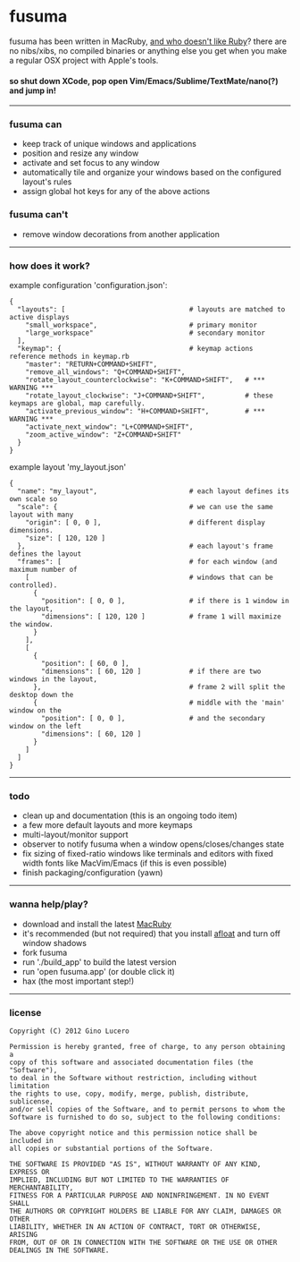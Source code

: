 # fusuma

fusuma has been written in MacRuby, [and who doesn't like Ruby](http://www.youtube.com/watch?v=QkqxQROcTIU)? there are no nibs/xibs, no compiled binaries or anything else you get when you make a regular OSX project with Apple's tools.

#### so shut down XCode, pop open Vim/Emacs/Sublime/TextMate/nano(?) and jump in!

***

### fusuma can

  * keep track of unique windows and applications
  * position and resize any window
  * activate and set focus to any window
  * automatically tile and organize your windows based on the configured layout's rules
  * assign global hot keys for any of the above actions

### fusuma can't

  * remove window decorations from another application

***

### how does it work?

example configuration 'configuration.json':

    {
      "layouts": [                               # layouts are matched to active displays
        "small_workspace",                       # primary monitor
        "large_workspace"                        # secondary monitor
      ],
      "keymap": {                                # keymap actions reference methods in keymap.rb
        "master": "RETURN+COMMAND+SHIFT",
        "remove_all_windows": "Q+COMMAND+SHIFT",
        "rotate_layout_counterclockwise": "K+COMMAND+SHIFT",   # *** WARNING ***
        "rotate_layout_clockwise": "J+COMMAND+SHIFT",          # these keymaps are global, map carefully.
        "activate_previous_window": "H+COMMAND+SHIFT",         # *** WARNING ***
        "activate_next_window": "L+COMMAND+SHIFT",
        "zoom_active_window": "Z+COMMAND+SHIFT"
      }
    }

example layout 'my_layout.json'

    {
      "name": "my_layout",                       # each layout defines its own scale so
      "scale": {                                 # we can use the same layout with many
        "origin": [ 0, 0 ],                      # different display dimensions.
        "size": [ 120, 120 ]
      },                                         # each layout's frame defines the layout
      "frames": [                                # for each window (and maximum number of
        [                                        # windows that can be controlled).
          {
            "position": [ 0, 0 ],                # if there is 1 window in the layout,
            "dimensions": [ 120, 120 ]           # frame 1 will maximize the window.
          }
        ],
        [
          {
            "position": [ 60, 0 ],
            "dimensions": [ 60, 120 ]            # if there are two windows in the layout,
          },                                     # frame 2 will split the desktop down the
          {                                      # middle with the 'main' window on the
            "position": [ 0, 0 ],                # and the secondary window on the left
            "dimensions": [ 60, 120 ]
          }
        ]
      ]
    }

***

### todo

  * clean up and documentation (this is an ongoing todo item)
  * a few more default layouts and more keymaps
  * multi-layout/monitor support
  * observer to notify fusuma when a window opens/closes/changes state
  * fix sizing of fixed-ratio windows like terminals and editors with fixed width fonts like MacVim/Emacs (if this is even possible)
  * finish packaging/configuration (yawn)

***

### wanna help/play?

  * download and install the latest [MacRuby](http://macruby.org/)
  * it's recommended (but not required) that you install [afloat](http://infinite-labs.net/afloat) and turn off window shadows
  * fork fusuma
  * run './build_app' to build the latest version
  * run 'open fusuma.app' (or double click it)
  * hax (the most important step!)

***

### license

    Copyright (C) 2012 Gino Lucero

    Permission is hereby granted, free of charge, to any person obtaining a
    copy of this software and associated documentation files (the "Software"),
    to deal in the Software without restriction, including without limitation
    the rights to use, copy, modify, merge, publish, distribute, sublicense,
    and/or sell copies of the Software, and to permit persons to whom the
    Software is furnished to do so, subject to the following conditions:

    The above copyright notice and this permission notice shall be included in
    all copies or substantial portions of the Software.

    THE SOFTWARE IS PROVIDED "AS IS", WITHOUT WARRANTY OF ANY KIND, EXPRESS OR
    IMPLIED, INCLUDING BUT NOT LIMITED TO THE WARRANTIES OF MERCHANTABILITY,
    FITNESS FOR A PARTICULAR PURPOSE AND NONINFRINGEMENT. IN NO EVENT SHALL
    THE AUTHORS OR COPYRIGHT HOLDERS BE LIABLE FOR ANY CLAIM, DAMAGES OR OTHER
    LIABILITY, WHETHER IN AN ACTION OF CONTRACT, TORT OR OTHERWISE, ARISING
    FROM, OUT OF OR IN CONNECTION WITH THE SOFTWARE OR THE USE OR OTHER
    DEALINGS IN THE SOFTWARE.

